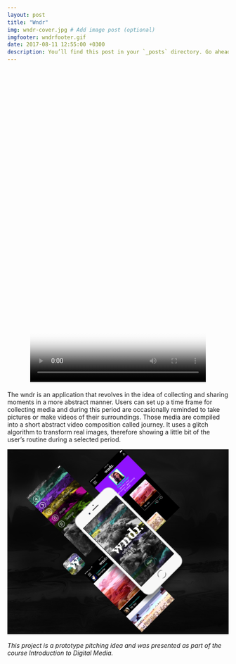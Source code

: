 ```yaml
---
layout: post
title: "Wndr"
img: wndr-cover.jpg # Add image post (optional)
imgfooter: wndrfooter.gif
date: 2017-08-11 12:55:00 +0300
description: You’ll find this post in your `_posts` directory. Go ahead and edit it and re-build the site to see your changes. # Add post description (optional)
---
```


<div align="center">
<video src="../assets/video/animat2.mp4" poster="../assets/video/wndrposter.png" width="400" height="711" controls autoplay></video>
</div>
      
<br>
The wndr is an application that revolves in the idea of collecting and sharing moments in a more abstract manner. Users can set up a time frame for collecting media and during this period are occasionally reminded to take pictures or make videos of their surroundings. Those media are compiled into a short abstract video composition called journey. It uses a glitch algorithm to transform real images, therefore showing a little bit of the user’s routine during a selected period.
<p></p>
<img src="../assets/img/wndrft.jpg" width="840"> 

<p></p>
<i>This project is a prototype pitching idea and was presented as part of the course Introduction to Digital Media.</i>

